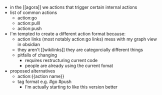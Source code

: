 - in the [[agora]] we actions that trigger certain internal actions
- list of common actions
	- action:go
	- action:pulll
	- action:push
- I'm tempted to create a different action format because:
	- action links (most notably action:go links) mess with my graph view in obsidian
	- they aren't [[wikilinks]] they are categorcially different things
	- pitfalls of changing
		- requires restructuring current code
		- people are already using the current fomat
- proposed alternatives
	- action:{{action name}}
	- tag format e.g. #go #push 
		- I'm actually starting to like this version better
